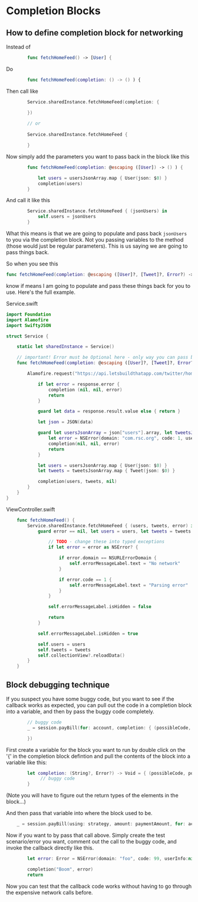 # Completion Blocks

## How to define completion block for networking

Instead of 

```swift
    	func fetchHomeFeed() -> [User] {
```

Do

```swift
    	func fetchHomeFeed(completion: () -> () ) {
```

Then call like

```swift
        Service.sharedInstance.fetchHomeFeed(completion: {

        })
        
        // or
        
        Service.sharedInstance.fetchHomeFeed {

        }

```

Now simply add the parameters you want to pass back in the block like this

```swift
        func fetchHomeFeed(completion: @escaping ([User]) -> () ) {

            let users = usersJsonArray.map { User(json: $0) }
            completion(users)
        }
```

And call it like this

```swift
        Service.sharedInstance.fetchHomeFeed { (jsonUsers) in
            self.users = jsonUsers
        }
```

What this means is that we are going to populate and pass back `jsonUsers` to you via the completion block. Not you passing variables to the method (those would just be regular parameters). This is us saying we are going to pass things back.

So when you see this

```swift
func fetchHomeFeed(completion: @escaping ([User]?, [Tweet]?, Error?) -> () ) {
```

know if means I am going to populate and pass these things back for you to use. Here's the full example.

Service.swift
```swift
import Foundation
import Alamofire
import SwiftyJSON

struct Service {

    static let sharedInstance = Service()

    // important! Error must be Optional here - only way you can pass back a nil
    func fetchHomeFeed(completion: @escaping ([User]?, [Tweet]?, Error?) -> () ) {

        Alamofire.request("https://api.letsbuildthatapp.com/twitter/home").responseJSON { response in

            if let error = response.error {
                completion (nil, nil, error)
                return
            }

            guard let data = response.result.value else { return }

            let json = JSON(data)

            guard let usersJsonArray = json["users"].array, let tweetsJsonArray = json["tweets"].array else {
                let error = NSError(domain: "com.rsc.org", code: 1, userInfo: [NSLocalizedDescriptionKey: "Parsing not valid in JSON"])
                completion(nil, nil, error)
                return
            }

            let users = usersJsonArray.map { User(json: $0) }
            let tweets = tweetsJsonArray.map { Tweet(json: $0) }

            completion(users, tweets, nil)
        }
    }
}
```

ViewController.swift
```swift
    func fetchHomeFeed() {
        Service.sharedInstance.fetchHomeFeed { (users, tweets, error) in
            guard error == nil, let users = users, let tweets = tweets else {

                // TODO - change these into typed exceptions
                if let error = error as NSError? {

                    if error.domain == NSURLErrorDomain {
                        self.errorMessageLabel.text = "No network"
                    }

                    if error.code == 1 {
                        self.errorMessageLabel.text = "Parsing error"
                    }
                }

                self.errorMessageLabel.isHidden = false

                return
            }

            self.errorMessageLabel.isHidden = true

            self.users = users
            self.tweets = tweets
            self.collectionView?.reloadData()
        }
    }
```

## Block debugging technique

If you suspect you have some buggy code, but you want to see if the callback works as expected, you can pull out the code in a completion block into a variable, and then by pass the buggy code completely.

```swift
        // buggy code
        _ = session.payBill(for: account, completion: { (possibleCode, possibleError) in

        })
```

First create a variable for the block you want to run by double click on the '{' in the completion block defintion and pull the contents of the block into a variable like this:

```swift
        let completion: (String?, Error?) -> Void = { (possibleCode, possibleError) in
             // buggy code
        }
```

(Note you will have to figure out the return types of the elements in the block...)

And then pass that variable into where the block used to be.

```swift
    _ = session.payBill(using: strategy, amount: paymentAmount, for: account, completion: completion)
```

Now if you want to by pass that call above. Simply create the test scenario/error you want, comment out the call to the buggy code, and invoke the callback directly like this.

```swift
        let error: Error = NSError(domain: "foo", code: 99, userInfo:nil)

        completion("Boom", error)
        return
```

Now you can test that the callback code works without having to go through the expensive network calls before.
